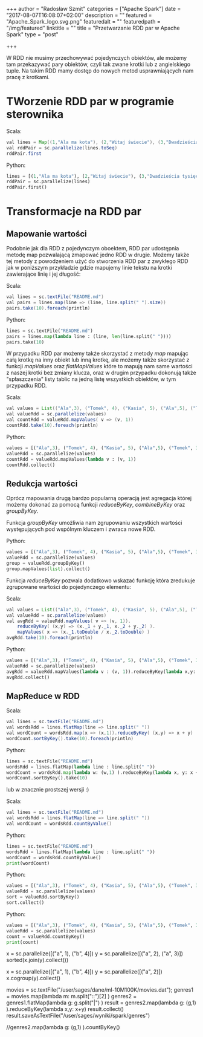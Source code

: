 +++
author = "Radosław Szmit"
categories = ["Apache Spark"]
date = "2017-08-07T16:08:07+02:00"
description = ""
featured = "Apache_Spark_logo.svg.png"
featuredalt = ""
featuredpath = "/img/featured"
linktitle = ""
title = "Przetwarzanie RDD par w Apache Spark"
type = "post"

+++

W RDD nie musimy przechowywać pojedynczych obiektów, ale możemy tam przekazywać pary obiektów, czyli tak zwane krotki lub z angielskiego tuple. Na takim RDD mamy dostęp do nowych metod usprawniających nam pracę z krotkami.

# TWorzenie RDD par w programie sterownika

Scala:
~~~Java
val lines = Map((1,"Ala ma kota"), (2,"Witaj świecie"), (3,"Dwadzieścia tysięcy mil podmorskiej żeglugi"))
val rddPair = sc.parallelize(lines.toSeq)
rddPair.first
~~~

Python:
~~~Python
lines = [(1,"Ala ma kota"), (2,"Witaj świecie"), (3,"Dwadzieścia tysięcy mil podmorskiej żeglugi")]
rddPair = sc.parallelize(lines)
rddPair.first()
~~~

# Transformacje na RDD par

## Mapowanie wartości

Podobnie jak dla RDD z pojedynczym oboektem, RDD par udostępnia metodę map pozwalającą zmapować jedno RDD w drugie. Możemy także tej metody z powodzeniem użyć do stworzenia RDD par z zwykłego RDD jak w poniższym przykładzie gdzie mapujemy linie tekstu na krotki zawierające linię i jej długość:

Scala:
~~~Java
val lines = sc.textFile("README.md")
val pairs = lines.map(line => (line, line.split(" ").size))
pairs.take(10).foreach(println)
~~~

Python:
~~~Python
lines = sc.textFile("README.md")
pairs = lines.map(lambda line : (line, len(line.split(" "))))
pairs.take(10)
~~~

W przypadku RDD par możemy także skorzystać z metody *map* mapując całą krotkę na inny obiekt lub inną krotkę, ale możemy także skorzystać z funkcji *mapValues* oraz *flatMapValues* które to mapują nam same wartości z naszej krotki bez zmiany klucza, oraz w drugim przypadku dokonują także "spłaszczenia" listy tablic na jedną listę wszystkich obiektów, w tym przypadku RDD.

Scala:
~~~Java
val values = List(("Ala",3), ("Tomek", 4), ("Kasia", 5), ("Ala",5), ("Tomek", 3), ("Kasia", 4))
val valueRdd = sc.parallelize(values)
val countRdd = valueRdd.mapValues( v => (v, 1))
countRdd.take(10).foreach(println)
~~~

Python:
~~~Python
values = [("Ala",3), ("Tomek", 4), ("Kasia", 5), ("Ala",5), ("Tomek", 3), ("Kasia", 4)]
valueRdd = sc.parallelize(values)
countRdd = valueRdd.mapValues(lambda v : (v, 1))
countRdd.collect()
~~~

## Redukcja wartości

Oprócz mapowania drugą bardzo popularną operacją jest agregacja której możemy dokonać za pomocą funkcji *reduceByKey*, *combineByKey* oraz *groupByKey*.

Funkcja *groupByKey* umożliwia nam zgrupowaniu wszystkich wartości występujących pod wspólnym kluczem i zwraca nowe RDD.

Python:
~~~Python
values = [("Ala",3), ("Tomek", 4), ("Kasia", 5), ("Ala",5), ("Tomek", 3), ("Kasia", 4)]
valueRdd = sc.parallelize(values)
group = valueRdd.groupByKey()
group.mapValues(list).collect()
~~~

Funkcja *reduceByKey* pozwala dodatkowo wskazać funkcję która zredukuje zgrupowane wartości do pojedynczego elementu:

Scala:
~~~Java
val values = List(("Ala",3), ("Tomek", 4), ("Kasia", 5), ("Ala",5), ("Tomek", 3), ("Kasia", 4))
val valueRdd = sc.parallelize(values)
val avgRdd = valueRdd.mapValues( v => (v, 1)).
    reduceByKey( (x,y) => (x._1 + y._1, x._2 + y._2) ).
    mapValues( x => (x._1.toDouble / x._2.toDouble) )
avgRdd.take(10).foreach(println)
~~~

Python:
~~~Python
values = [("Ala",3), ("Tomek", 4), ("Kasia", 5), ("Ala",5), ("Tomek", 3), ("Kasia", 4)]
valueRdd = sc.parallelize(values)
avgRdd = valueRdd.mapValues(lambda v : (v, 1)).reduceByKey(lambda x,y: (x[0] + y[0], x[1] + y[1]) ).mapValues(lambda x: ( float(x[0]) / float(x[1]) ) )
avgRdd.collect()
~~~

## MapReduce w RDD

Scala:
~~~Java
val lines = sc.textFile("README.md")
val wordsRdd = lines.flatMap(line => line.split(" "))
val wordCount = wordsRdd.map(x => (x,1)).reduceByKey( (x,y) => x + y)
wordCount.sortByKey().take(10).foreach(println)
~~~

Python:
~~~Python
lines = sc.textFile("README.md")
wordsRdd = lines.flatMap(lambda line : line.split(" "))
wordCount = wordsRdd.map(lambda w: (w,1) ).reduceByKey(lambda x, y: x + y )
wordCount.sortByKey().take(10)
~~~

lub w znacznie prostszej wersji :)

Scala:
~~~Java
val lines = sc.textFile("README.md")
val wordsRdd = lines.flatMap(line => line.split(" "))
val wordCount = wordsRdd.countByValue()
~~~

Python:
~~~Python
lines = sc.textFile("README.md")
wordsRdd = lines.flatMap(lambda line : line.split(" "))
wordCount = wordsRdd.countByValue()
print(wordCount)
~~~






Python:
~~~Python
values = [("Ala",3), ("Tomek", 4), ("Kasia", 5), ("Ala",5), ("Tomek", 3), ("Kasia", 4)]
valueRdd = sc.parallelize(values)
sort = valueRdd.sortByKey()
sort.collect()
~~~


Python:
~~~Python
values = [("Ala",3), ("Tomek", 4), ("Kasia", 5), ("Ala",5), ("Tomek", 3), ("Kasia", 4)]
valueRdd = sc.parallelize(values)
count = valueRdd.countByKey()
print(count)
~~~


x = sc.parallelize([("a", 1), ("b", 4)])
y = sc.parallelize([("a", 2), ("a", 3)])
sorted(x.join(y).collect())



x = sc.parallelize([("a", 1), ("b", 4)])
y = sc.parallelize([("a", 2)])
x.cogroup(y).collect()




movies = sc.textFile("/user/sages/dane/ml-10M100K/movies.dat");
genres1 = movies.map(lambda m: m.split("::")[2] )
genres2 = genres1.flatMap(lambda g: g.split("|") )
result = genres2.map(lambda g: (g,1) ).reduceByKey(lambda x,y: x+y)
result.collect()
result.saveAsTextFile("/user/sages/wyniki/spark/genres")


//genres2.map(lambda g: (g,1) ).countByKey()

